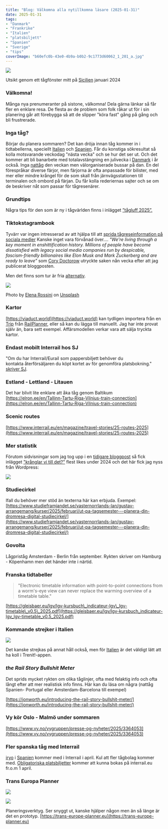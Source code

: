 ```yaml
---
title: "Blog: Välkomna alla nytillkomna läsare (2025-01-31)"
date: 2025-01-31
tags:
- "Danmark"
- "Frankrike"
- "Italien"
- "platsbiljett"
- "Spanien"
- "Sverige"
- "tips"
coverImage: "b60efc0b-43e0-4b9a-b0b2-9c1773d60062_1_201_a.jpg"
---
```


![](images/valkomna-alla-nytillkomna-lasare_5.jpg?w=1024)

<figcaption>

Utsikt genom ett tågfönster mitt på [Sicilien](https://www.trainfo.eu/sicilien-kalbrien-apulien/) januari 2024

</figcaption>

### Välkomna!

Många nya prenumeranter på sistone, välkomna! Dela gärna länkar så får fler en enklare resa. De flesta av de problem som folk råkar ut för i sin planering går att förebygga så att de slipper "köra fast" gång på gång och bli frustrerade.

### Inga tåg?

Börjar du planera sommaren? Det kan dröja innan tåg kommer in i tidtabellerna, speciellt [Italien](https://www.trainfo.eu/italien/) och [Spanien](https://www.trainfo.eu/spanien/). Får du konstiga sökresultat så kolla motsvarande veckodag "nästa vecka" och se hur det ser ut. Och det kommer att bli banarbete med totalavstängning en julivecka i [Danmark](https://www.trainfo.eu/Danmark/) i år också. Inga [nattåg](https://www.trainfo.eu/nattag/) den veckan men välorganiserade bussar på dan. En del förespråkar diverse färjor, men färjorna är ofta anpassade för bilister, med mer eller mindre krångel för de som skall från järnvägsstationen till terminalen och ombord på färjan. Du får kolla rederiernas sajter och se om de beskriver nåt som passar för tågresenärer.

### Grundtips

Några tips för den som är ny i tågvärlden finns i inlägget [”tågluff 2025”.](https://www.trainfo.eu/2025/01/19/tagluff-2025/)

### Tiktokstagrambook

Tyvärr var ingen intresserad av att hjälpa till att [sprida tågreseinformation på sociala medier](https://www.trainfo.eu/2025/01/11/sokes-social-media-manager-till-sveriges-popularaste-interrail-blogg/) Kanske inget vara förvånad över.... _"We're living through a key moment in enshittification history. Millions of people have become dissatisfied with legacy social media companies run by despicable, fascism-friendly billionaires like Elon Musk and Mark Zuckerberg and are ready to leave"_ som [Cory Doctorow](https://pluralistic.net/2025/01/23/defense-in-depth/) utryckte saken nån vecka efter att jag publicerat bloggposten.

Men det finns som tur är fria [alternativ](https://blog.elenarossini.com/the-future-of-social-is-here-a-show-and-tell-part-1-mastodon-pixelfed-2/).

![](images/valkomna-alla-nytillkomna-lasare_4.jpg?w=1024)

<figcaption>

Photo by [Elena Rossini](https://unsplash.com/@elenarossini?utm_content=creditCopyText&utm_medium=referral&utm_source=unsplash) on [Unsplash](https://unsplash.com/photos/a-person-holding-a-smart-phone-in-their-hand-9Xf-jxvfpW8?utm_content=creditCopyText&utm_medium=referral&utm_source=unsplash)

</figcaption>

### Kartor

[https://viaduct.world](https://viaduct.world) kan tydligen importera från en [Trip](https://www.trainfo.eu/en-interrail-resa-steg-for-steg/) från [RailPlanner](https://www.trainfo.eu/railplanner-appen/), eller så kan du lägga till manuellt. Jag har inte provat själv än, bara sett exempel. Affärsmodellen verkar vara att sälja tryckta kartor.

### Endast mobilt Interrail hos SJ

"Om du har Interrail/Eurail som pappersbiljett behöver du kontakta återförsäljaren du köpt kortet av för genomföra platsbokning." [skriver SJ](https://www.sj.se/kundservice/fragor-och-svar/313/eurail).

### Estland - Lettland - Litauen

Det har blivit lite enklare att åka tåg genom Baltikum [https://elron.ee/en/Tallinn-Tartu-Riga-Vilnius-train-connection](https://elron.ee/en/Tallinn-Tartu-Riga-Vilnius-train-connection)

### Scenic routes

[https://www.interrail.eu/en/magazine/travel-stories/25-routes-2025](https://www.interrail.eu/en/magazine/travel-stories/25-routes-2025)

### Mer statistik

Förutom sidvisningar som jag tog upp i en [tidigare bloggpost](https://www.trainfo.eu/2025/01/05/nytt-och-populart/) så fick inlägget ["krånglar vi till det?"](https://www.trainfo.eu/2024/08/13/kranglar-vi-till-det/) flest likes under 2024 och det här fick jag nyss från Wordpress:

![](images/valkomna-alla-nytillkomna-lasare_2.png?w=398)

### Studiecirkel

Ifall du behöver mer stöd än texterna här kan erbjuda. Exempel: [https://www.studieframjandet.se/vasternorrlands-lan/gustav-arrangemang/kurser/2025/februari/ut-pa-tagsemester---planera-din-dromresa-digital-studiecirkel/](https://www.studieframjandet.se/vasternorrlands-lan/gustav-arrangemang/kurser/2025/februari/ut-pa-tagsemester---planera-din-dromresa-digital-studiecirkel/)

### Govolta

Lågpriståg Amsterdam - Berlin från september. Rykten skriver om Hamburg - Köpenhamn men det händer inte i närtid.

### Franska tidtabeller

> "Electronic timetable information with point-to-point connections from a worm's-eye view can never replace the warming overview of a timetable table."

[https://gleisbaer.eu/lgv/lgv-kursbuch\_indicateur-lgv\_lgv-timetable\_v0.5\_2025.pdf](https://gleisbaer.eu/lgv/lgv-kursbuch_indicateur-lgv_lgv-timetable_v0.5_2025.pdf)

### Kommande strejker i Italien

![](images/img_0362-1.jpg?w=750)

Det kanske strejkas på annat håll också, men för [Italien](https://www.trainfo.eu/italien/) är det väldigt lätt att ha koll i Trenit!-appen.

### _the Rail Story Bullshit Meter_

Det sprids mycket rykten om olika tåglinjer, ofta med felaktig info och ofta långt efter att mer realistisk info finns. Här kan du läsa om några (nattåg Spanien- Portugal eller Amsterdam-Barcelona till exempel)

[https://jonworth.eu/introducing-the-rail-story-bullshit-meter/](https://jonworth.eu/introducing-the-rail-story-bullshit-meter/)

### Vy kör Oslo - Malmö under sommaren

[https://www.vy.no/vygruppen/presse-og-nyheter/2025/3364053](https://www.vy.no/vygruppen/presse-og-nyheter/2025/3364053)

### Fler spanska tåg med Interrail

[iryo](https://iryo.eu/en/) i [Spanien](https://www.trainfo.eu/spanien/) kommer med i Interrail i april. Kul att fler tågbolag kommer med. [Obligatoriska platsbiljetter](https://www.trainfo.eu/platsbiljettskrav-eller-inte/) kommer att kunna bokas på interrail.eu fr.o.m 1 april.

### Trans Europa Planner

![](images/valkomna-alla-nytillkomna-lasare_3.png?w=894)

![](images/valkomna-alla-nytillkomna-lasare_1.png?w=828)

Planeringsverktyg. Ser snyggt ut, kanske hjälper någon men än så länge är det en prototyp. [https://trans-europe-planner.eu](https://trans-europe-planner.eu)
